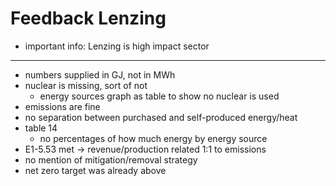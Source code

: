 # Feedback Lenzing
- important info: Lenzing is high impact sector
---
- numbers supplied in GJ, not in MWh
- nuclear is missing, sort of not
	- energy sources graph as table to show no nuclear is used
- emissions are fine
- no separation between purchased and self-produced energy/heat
- table 14
	- no percentages of how much energy by energy source
- E1-5.53 met -> revenue/production related 1:1 to emissions
- no mention of mitigation/removal strategy
- net zero target was already above
